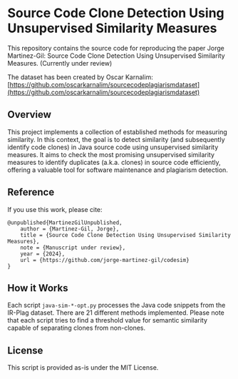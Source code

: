 
# Source Code Clone Detection Using Unsupervised Similarity Measures
This repository contains the source code for reproducing the paper Jorge Martinez-Gil: Source Code Clone Detection Using Unsupervised Similarity Measures. (Currently under review)

The dataset has been created by Oscar Karnalim: [https://github.com/oscarkarnalim/sourcecodeplagiarismdataset](https://github.com/oscarkarnalim/sourcecodeplagiarismdataset)

## Overview

This project implements a collection of established methods for measuring similarity. In this context, the goal is to detect similarity (and subsequently identify code clones) in Java source code using unsupervised similarity measures. It aims to check the most promising unsupervised similarity measures to identify duplicates (a.k.a. clones) in source code efficiently, offering a valuable tool for software maintenance and plagiarism detection.

## Reference

If you use this work, please cite:

```
@unpublished{MartinezGilUnpublished,
	author = {Martinez-Gil, Jorge},
	title = {Source Code Clone Detection Using Unsupervised Similarity Measures},
	note = {Manuscript under review},
	year = {2024},
	url = {https://github.com/jorge-martinez-gil/codesim}
}
```

## How it Works

Each script `java-sim-*-opt.py` processes the Java code snippets from the IR-Plag dataset. There are 21 different methods implemented. Please note that each script tries to find a threshold value for semantic similarity capable of separating clones from non-clones.


## License

This script is provided as-is under the MIT License. 

